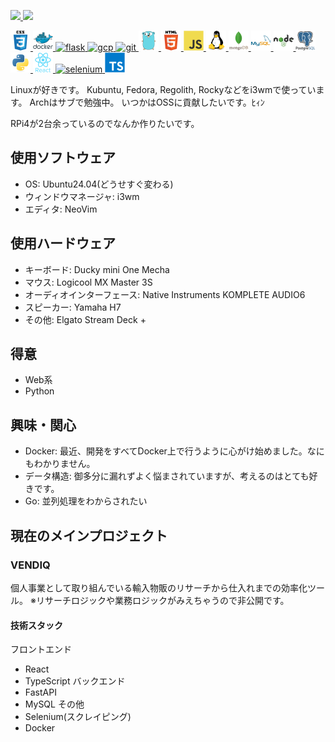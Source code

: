 <p align="left">
  <a href="https://github.com/chiyonn">
    <img height="20" src="https://komarev.com/ghpvc/?username=chiyonn" />
  </a>
  <a href="https://github.com/chiyonn">
    <img height="20" src="https://img.shields.io/github/followers/chiyonn?label=follow&logo=github&style=flat" />
  </a>
</p>

<p align="left">
  <a href="https://www.w3schools.com/css/" target="_blank" rel="noreferrer">
   <img src="https://raw.githubusercontent.com/devicons/devicon/master/icons/css3/css3-original-wordmark.svg" alt="css3" width="32" height="32"/>
  </a>
  <a href="https://www.docker.com/" target="_blank" rel="noreferrer">
    <img src="https://raw.githubusercontent.com/devicons/devicon/master/icons/docker/docker-original-wordmark.svg" alt="docker" width="32" height="32"/>
  </a>
  <a href="https://flask.palletsprojects.com/" target="_blank" rel="noreferrer">
    <img src="https://www.vectorlogo.zone/logos/pocoo_flask/pocoo_flask-icon.svg" alt="flask" width="32" height="32"/>
  </a>
  <a href="https://cloud.google.com" target="_blank" rel="noreferrer">
    <img src="https://www.vectorlogo.zone/logos/google_cloud/google_cloud-icon.svg" alt="gcp" width="32" height="32"/>
  </a>
  <a href="https://git-scm.com/" target="_blank" rel="noreferrer">
    <img src="https://www.vectorlogo.zone/logos/git-scm/git-scm-icon.svg" alt="git" width="32" height="32"/>
  </a>
  <a href="https://golang.org" target="_blank" rel="noreferrer">
    <img src="https://raw.githubusercontent.com/devicons/devicon/master/icons/go/go-original.svg" alt="go" width="32" height="32"/>
  </a>
  <a href="https://www.w3.org/html/" target="_blank" rel="noreferrer">
    <img src="https://raw.githubusercontent.com/devicons/devicon/master/icons/html5/html5-original-wordmark.svg" alt="html5" width="32" height="32"/>
  </a>
  <a href="https://developer.mozilla.org/en-US/docs/Web/JavaScript" target="_blank" rel="noreferrer">
    <img src="https://raw.githubusercontent.com/devicons/devicon/master/icons/javascript/javascript-original.svg" alt="javascript" width="32" height="32"/>
  </a>
  <a href="https://www.linux.org/" target="_blank" rel="noreferrer">
    <img src="https://raw.githubusercontent.com/devicons/devicon/master/icons/linux/linux-original.svg" alt="linux" width="32" height="32"/>
  </a>
  <a href="https://www.mongodb.com/" target="_blank" rel="noreferrer">
    <img src="https://raw.githubusercontent.com/devicons/devicon/master/icons/mongodb/mongodb-original-wordmark.svg" alt="mongodb" width="32" height="32"/>
  </a>
  <a href="https://www.mysql.com/" target="_blank" rel="noreferrer">
    <img src="https://raw.githubusercontent.com/devicons/devicon/master/icons/mysql/mysql-original-wordmark.svg" alt="mysql" width="32" height="32"/>
  </a>
  <a href="https://nodejs.org" target="_blank" rel="noreferrer">
    <img src="https://raw.githubusercontent.com/devicons/devicon/master/icons/nodejs/nodejs-original-wordmark.svg" alt="nodejs" width="32" height="32"/>
  </a> 
  <a href="https://www.postgresql.org" target="_blank" rel="noreferrer">
    <img src="https://raw.githubusercontent.com/devicons/devicon/master/icons/postgresql/postgresql-original-wordmark.svg" alt="postgresql" width="32" height="32"/>
  </a>
  <a href="https://www.python.org" target="_blank" rel="noreferrer">
    <img src="https://raw.githubusercontent.com/devicons/devicon/master/icons/python/python-original.svg" alt="python" width="32" height="32"/>
  </a>
  <a href="https://reactjs.org/" target="_blank" rel="noreferrer">
    <img src="https://raw.githubusercontent.com/devicons/devicon/master/icons/react/react-original-wordmark.svg" alt="react" width="32" height="32"/>
  </a>
  <a href="https://www.selenium.dev" target="_blank" rel="noreferrer">
    <img src="https://raw.githubusercontent.com/detain/svg-logos/780f25886640cef088af994181646db2f6b1a3f8/svg/selenium-logo.svg" alt="selenium" width="32" height="32"/>
  </a>
  <a href="https://www.typescriptlang.org/" target="_blank" rel="noreferrer">
    <img src="https://raw.githubusercontent.com/devicons/devicon/master/icons/typescript/typescript-original.svg" alt="typescript" width="32" height="32"/>
  </a>
</p>

Linuxが好きです。
Kubuntu, Fedora, Regolith, Rockyなどをi3wmで使っています。
Archはサブで勉強中。
いつかはOSSに貢献したいです。ﾋｨﾝ

RPi4が2台余っているのでなんか作りたいです。

## 使用ソフトウェア
- OS: Ubuntu24.04(どうせすぐ変わる)
- ウィンドウマネージャ: i3wm
- エディタ: NeoVim

## 使用ハードウェア
- キーボード: Ducky mini One Mecha
- マウス: Logicool MX Master 3S
- オーディオインターフェース: Native Instruments KOMPLETE AUDIO6
- スピーカー: Yamaha H7
- その他: Elgato Stream Deck +

## 得意
- Web系
- Python

## 興味・関心
- Docker: 最近、開発をすべてDocker上で行うように心がけ始めました。なにもわかりません。
- データ構造: 御多分に漏れずよく悩まされていますが、考えるのはとても好きです。
- Go: 並列処理をわからされたい

## 現在のメインプロジェクト
### VENDIQ
個人事業として取り組んでいる輸入物販のリサーチから仕入れまでの効率化ツール。
※リサーチロジックや業務ロジックがみえちゃうので非公開です。
#### 技術スタック
フロントエンド
- React
- TypeScript
バックエンド
- FastAPI
- MySQL
その他
- Selenium(スクレイピング)
- Docker



